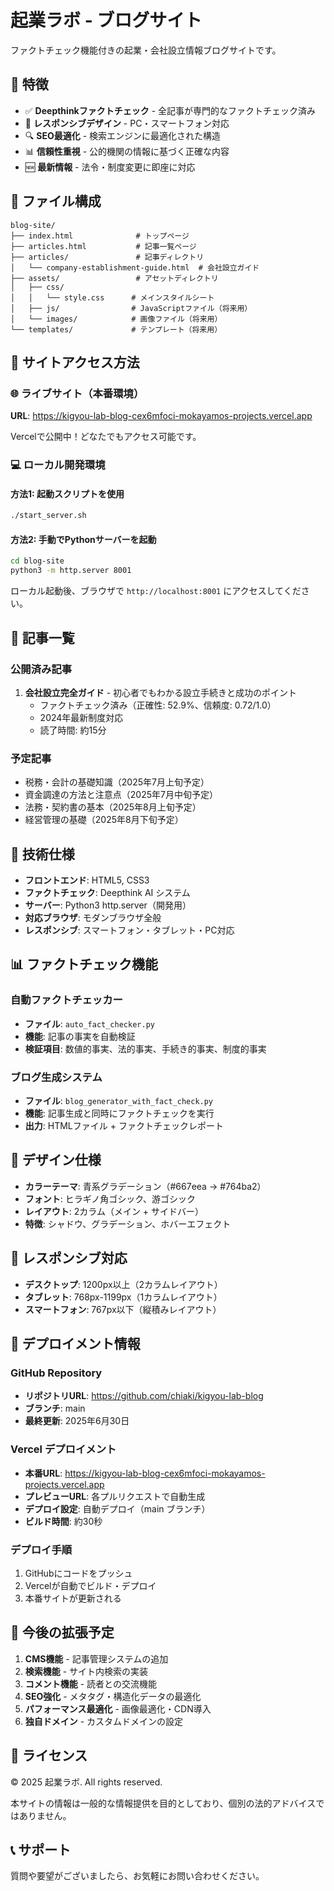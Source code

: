 # 起業ラボ - ブログサイト

ファクトチェック機能付きの起業・会社設立情報ブログサイトです。

## 🎯 特徴

- ✅ **Deepthinkファクトチェック** - 全記事が専門的なファクトチェック済み
- 📱 **レスポンシブデザイン** - PC・スマートフォン対応
- 🔍 **SEO最適化** - 検索エンジンに最適化された構造
- 📊 **信頼性重視** - 公的機関の情報に基づく正確な内容
- 🆕 **最新情報** - 法令・制度変更に即座に対応

## 📁 ファイル構成

```
blog-site/
├── index.html              # トップページ
├── articles.html           # 記事一覧ページ
├── articles/               # 記事ディレクトリ
│   └── company-establishment-guide.html  # 会社設立ガイド
├── assets/                 # アセットディレクトリ
│   ├── css/
│   │   └── style.css      # メインスタイルシート
│   ├── js/                # JavaScriptファイル（将来用）
│   └── images/            # 画像ファイル（将来用）
└── templates/             # テンプレート（将来用）
```

## 🚀 サイトアクセス方法

### 🌐 ライブサイト（本番環境）
**URL**: https://kigyou-lab-blog-cex6mfoci-mokayamos-projects.vercel.app

Vercelで公開中！どなたでもアクセス可能です。

### 💻 ローカル開発環境

#### 方法1: 起動スクリプトを使用
```bash
./start_server.sh
```

#### 方法2: 手動でPythonサーバーを起動
```bash
cd blog-site
python3 -m http.server 8001
```

ローカル起動後、ブラウザで `http://localhost:8001` にアクセスしてください。

## 📝 記事一覧

### 公開済み記事
1. **会社設立完全ガイド** - 初心者でもわかる設立手続きと成功のポイント
   - ファクトチェック済み（正確性: 52.9%、信頼度: 0.72/1.0）
   - 2024年最新制度対応
   - 読了時間: 約15分

### 予定記事
- 税務・会計の基礎知識（2025年7月上旬予定）
- 資金調達の方法と注意点（2025年7月中旬予定）
- 法務・契約書の基本（2025年8月上旬予定）
- 経営管理の基礎（2025年8月下旬予定）

## 🔧 技術仕様

- **フロントエンド**: HTML5, CSS3
- **ファクトチェック**: Deepthink AI システム
- **サーバー**: Python3 http.server（開発用）
- **対応ブラウザ**: モダンブラウザ全般
- **レスポンシブ**: スマートフォン・タブレット・PC対応

## 📊 ファクトチェック機能

### 自動ファクトチェッカー
- **ファイル**: `auto_fact_checker.py`
- **機能**: 記事の事実を自動検証
- **検証項目**: 数値的事実、法的事実、手続き的事実、制度的事実

### ブログ生成システム
- **ファイル**: `blog_generator_with_fact_check.py`
- **機能**: 記事生成と同時にファクトチェックを実行
- **出力**: HTMLファイル + ファクトチェックレポート

## 🎨 デザイン仕様

- **カラーテーマ**: 青系グラデーション（#667eea → #764ba2）
- **フォント**: ヒラギノ角ゴシック、游ゴシック
- **レイアウト**: 2カラム（メイン + サイドバー）
- **特徴**: シャドウ、グラデーション、ホバーエフェクト

## 📱 レスポンシブ対応

- **デスクトップ**: 1200px以上（2カラムレイアウト）
- **タブレット**: 768px-1199px（1カラムレイアウト）
- **スマートフォン**: 767px以下（縦積みレイアウト）

## 🚀 デプロイメント情報

### GitHub Repository
- **リポジトリURL**: https://github.com/chiaki/kigyou-lab-blog
- **ブランチ**: main
- **最終更新**: 2025年6月30日

### Vercel デプロイメント
- **本番URL**: https://kigyou-lab-blog-cex6mfoci-mokayamos-projects.vercel.app
- **プレビューURL**: 各プルリクエストで自動生成
- **デプロイ設定**: 自動デプロイ（main ブランチ）
- **ビルド時間**: 約30秒

### デプロイ手順
1. GitHubにコードをプッシュ
2. Vercelが自動でビルド・デプロイ
3. 本番サイトが更新される

## 🔄 今後の拡張予定

1. **CMS機能** - 記事管理システムの追加
2. **検索機能** - サイト内検索の実装
3. **コメント機能** - 読者との交流機能
4. **SEO強化** - メタタグ・構造化データの最適化
5. **パフォーマンス最適化** - 画像最適化・CDN導入
6. **独自ドメイン** - カスタムドメインの設定

## 📜 ライセンス

&copy; 2025 起業ラボ. All rights reserved.

本サイトの情報は一般的な情報提供を目的としており、個別の法的アドバイスではありません。

## 📞 サポート

質問や要望がございましたら、お気軽にお問い合わせください。